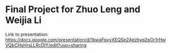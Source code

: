 # Final Project for Zhuo Leng and Weijia Li

Link to presentation:
https://docs.google.com/presentation/d/1bwaFqvyXEQSe2Aezhyq2pOr1rHwVQbCHsHrsLLRcDIY/edit?usp=sharing
